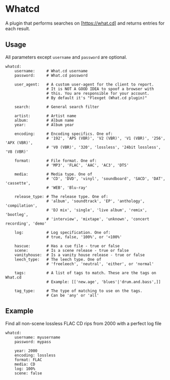 # Whatcd

A plugin that performs searches on [https://what.cd] and returns entries for each result.

## Usage

All parameters except `username` and `password` are optional.


    whatcd:
        username:     # What.cd username
        password:     # What.cd password
    
        user_agent:   # A custom user-agent for the client to report.
                      # It is NOT A GOOD IDEA to spoof a browser with
                      # this. You are responsible for your account.
                      # By default it's "Flexget (What.cd plugin)"
    
        search:       # General search filter
    
        artist:       # Artist name
        album:        # Album name
        year:         # Album year
    
        encoding:     # Encoding specifics. One of:
                      # '192', 'APS (VBR)', 'V2 (VBR)', 'V1 (VBR)', '256', 'APX (VBR)',
                      # 'V0 (VBR)', '320', 'lossless', '24bit lossless', 'V8 (VBR)'
    
        format:       # File format. One of:
                      # 'MP3', 'FLAC', 'AAC', 'AC3', 'DTS'
    
        media:        # Media type. One of
                      # 'CD', 'DVD', 'vinyl', 'soundboard', 'SACD', 'DAT', 'cassette',
                      # 'WEB', 'Blu-ray'
    
        release_type: # The release type. One of:
                      # 'album', 'soundtrack', 'EP', 'anthology', 'compilation',
                      # 'DJ mix', 'single', 'live album', 'remix', 'bootleg',
                      # 'interview', 'mixtape', 'unknown', 'concert recording', 'demo'
    
        log:          # Log specification. One of:
                      # true, false, '100%', or '<100%'
    
        hascue:       # Has a cue file - true or false
        scene:        # Is a scene release - true or false
        vanityhouse:  # Is a vanity house release - true or false
        leech_type:   # The leech type. One of
                      # 'freeleech', 'neutral', 'either', or 'normal'
    
        tags:         # A list of tags to match. These are the tags on What.cd
                      # Example: [['new.age', 'blues'|'drum.and.bass',]]
    
        tag_type:     # The type of matching to use on the tags.
                      # Can be 'any' or 'all'


## Example

Find all non-scene lossless FLAC CD rips from 2000 with a perfect log file


    whatcd:
        username: myusername
        password: mypass
    
        year: 2000
        encoding: lossless
        format: FLAC
        media: CD
        log: 100%
        scene: false

